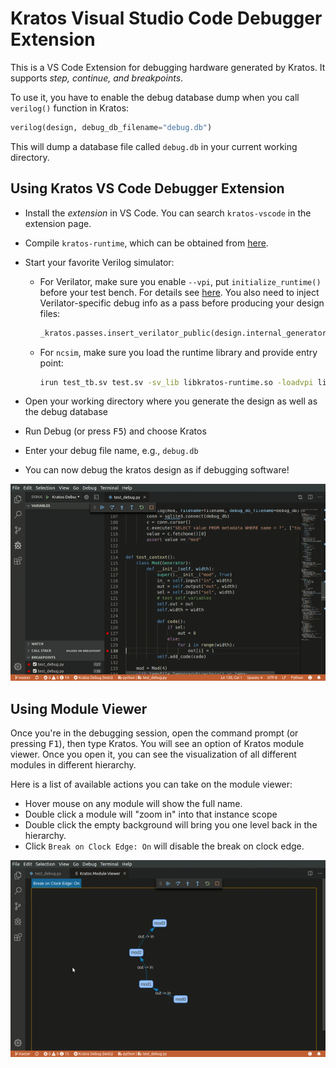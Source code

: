 # Kratos Visual Studio Code Debugger Extension
This is a VS Code Extension for debugging hardware generated by Kratos. It
supports *step, continue, and breakpoints*.

To use it, you have to enable the debug database dump when you call
`verilog()` function in Kratos:

```Python
verilog(design, debug_db_filename="debug.db")
```
This will dump a database file called `debug.db` in your current working
directory. 

## Using Kratos VS Code Debugger Extension
* Install the *extension* in VS Code. You can search `kratos-vscode` in the extension page.
* Compile `kratos-runtime`, which can be obtained from [here](https://github.com/Kuree/kratos-runtime).
* Start your favorite Verilog simulator:
  - For Verilator, make sure you enable ``--vpi``, put ``initialize_runtime()``
    before your test bench. For details see [here](https://github.com/Kuree/kratos-runtime/blob/master/tests/verilator/test.cc). You also need to inject
    Verilator-specific debug info as a pass before producing your design files:
    ```Python
    _kratos.passes.insert_verilator_public(design.internal_generator)
    ```
  - For `ncsim`, make sure you load the runtime library and provide entry point:
    ```Bash
    irun test_tb.sv test.sv -sv_lib libkratos-runtime.so -loadvpi libkratos-runtime.so:initialize_runtime_vpi -access +r
    ```
    
* Open your working directory where you generate the design as well as the
  debug database
* Run Debug (or press <kbd>F5</kbd>) and choose Kratos
* Enter your debug file name, e.g., `debug.db`
* You can now debug the kratos design as if debugging software!

![Demo](images/demo.gif)

## Using Module Viewer
Once you're in the debugging session, open the command prompt (or pressing
<kbd>F1</kbd>), then type Kratos. You will see an option of Kratos module
viewer. Once you open it, you can see the visualization of all different
modules in different hierarchy.

Here is a list of available actions you can take on the module viewer:
- Hover mouse on any module will show the full name.
- Double click a module will "zoom in" into that instance scope
- Double click the empty background will bring you one level back in the hierarchy.
- Click `Break on Clock Edge: On` will disable the break on clock edge.


![Graph demo](images/graph.gif)

